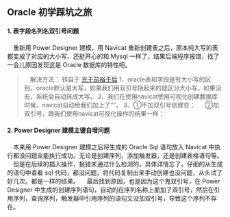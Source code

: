 ## Oracle 初学踩坑之旅

#### 1. 表字段名列名双引号问题
 重新用 Power Designer 建模，用 Navicat 重新创建表之后，原本纯大写的表都变成了对应的大小写，还挺开心的和 Mysql 一样了，结果后端程序报错，找了一会儿原因发现这是 Oracle 数据库的特性吧。
>  解决方法：
> 转自于 [光于前裕于后](https://blog.csdn.net/dr_guo/article/details/50723643)
1、oracle表和字段是有大小写的区别。oracle默认是大写，如果我们用双引号括起来的就区分大小写，如果没有，系统会自动转成大写。
2、我们在使用navicat使用可视化创建数据库时候，navicat自动给我们加上了“”。
3、①不加双引号创建变：
  ②加双引号，跟我们使用navicat可视化操作的结果一样：

#### 2. Power Designer 建模主键自增问题
 本来用 Power Designer 建模之后将生成的 Oracle Sql 语句放入 Navicat 中执行都没问题全能执行成功。无论是创建序列，添加触发器，还是创建表格语句等。
 但是在后续的插入操作，报错未通过什么检测的，具体详情忘了。仔细的从生成的语句中查看 sql 代码，都没问题，将代码复制出来手动创建也没问题，从头试了好几次。都是一样的结果。
 最后找到原因，也是因为这个鬼双引号，在 Power Designer 中生成的创建序列语句，自动的在序列名称上面加了双引号，然后在引用序列，查询序列，触发器中引用序列的语句又没加双引号，导致这个序列不存在。